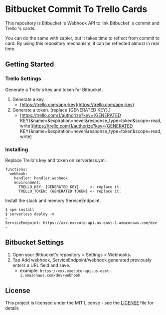 # Bitbucket Commit To Trello Cards

This repository is Bitbucket 's Webhook API to link Bitbucket' s commit and Trello 's cards.

You can do the same with zapier, but it takes time to reflect from commit to card. By using this repository mechanism, it can be reflected almost in real time.

## Getting Started

### Trello Settings

Generate a Trello's key and token for Bitbucket.

1. Generate a key.
    * [https://trello.com/app-key](https://trello.com/app-key)
2. Generate a token. (replace {GENERATED KEY}.)
    * [https://trello.com/1/authorize?key={GENERATED KEY}&name=&expiration=never&response_type=token&scope=read,write](https://trello.com/1/authorize?key={GENERATED KEY}&name=&expiration=never&response_type=token&scope=read,write)

### Installing

Replace Trello's key and token on serverless.yml.

```
functions:
  webhook:
    handler: handler.webhook
    environment:
      TRELLO_KEY: {GENERATED KEY}     <- replace it.
      TRELLO_TOKEN: {GENERATED TOKEN} <- replace it.
```

Install the stack and memory ServiceEndpoint.

```
$ npm install
$ serverless deploy -v
~
ServiceEndpoint: https://xxx.execute-api.us-east-1.amazonaws.com/dev
~
```

## Bitbucket Settings

1. Open your Bitbucket's repository > Settings > Webhooks.
2. Tap Add webhook, ServiceEndpoint/webhook generated previously enters a URL field and save.
    * example: `https://xxx.execute-api.us-east-1.amazonaws.com/dev/webhook`

## License

This project is licensed under the MIT License - see the [LICENSE](LICENSE) file for details
